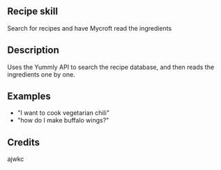 ## Recipe skill
Search for recipes and have Mycroft read the ingredients

## Description 
Uses the Yummly API to search the recipe database, and then reads the ingredients one by one.

## Examples 
* "I want to cook vegetarian chili"
* "how do I make buffalo wings?"

## Credits 
ajwkc
